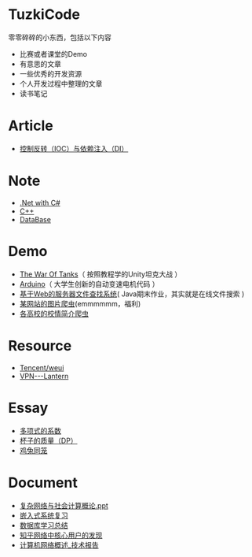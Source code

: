 # TuzkiCode
零零碎碎的小东西，包括以下内容
- 比赛或者课堂的Demo
- 有意思的文章
- 一些优秀的开发资源
- 个人开发过程中整理的文章
- 读书笔记
# Article
- [控制反转（IOC）与依赖注入（DI）](https://github.com/ValentineF/TuzkiCode/blob/master/Article/%E6%8E%A7%E5%88%B6%E5%8F%8D%E8%BD%AC%EF%BC%88IOC%EF%BC%89%E4%B8%8E%E4%BE%9D%E8%B5%96%E6%B3%A8%E5%85%A5%EF%BC%88DI%EF%BC%89.md)

# Note
- [.Net with C#](https://github.com/ValentineF/TuzkiCode/blob/master/Note/.Net%20with%20C%23.md)
- [C++](https://github.com/ValentineF/TuzkiCode/blob/master/Note/C%2B%2B.md)
- [DataBase](https://github.com/ValentineF/TuzkiCode/blob/master/Note/DataBase.md)
# Demo
- [The War Of Tanks](https://github.com/ValentineF/TuzkiCode/tree/master/Demo/The%20War%20Of%20Tanks)（ 按照教程学的Unity坦克大战 ）
- [Arduino](https://github.com/ValentineF/TuzkiCode/tree/master/Demo/Arduino)（ 大学生创新的自动变速电机代码 ）
- [基于Web的服务器文件查找系统](https://github.com/ValentineF/TuzkiCode/tree/master/Demo/FileManagerSystem)( Java期末作业，其实就是在线文件搜索 )
- [某网站的图片爬虫](https://github.com/ValentineF/TuzkiCode/tree/master/Demo/ImageSpider)(emmmmmm，福利)
- [各高校的校情简介爬虫](https://github.com/ValentineF/TuzkiCode/tree/master/Demo/CollegeSpider)
# Resource
- [Tencent/weui](https://github.com/Tencent/weui)
- [VPN---Lantern](https://github.com/getlantern/forum)
# Essay
- [多项式的系数](https://github.com/ValentineF/TuzkiCode/blob/master/Essay/%E5%A4%9A%E9%A1%B9%E5%BC%8F%E7%9A%84%E7%B3%BB%E6%95%B0.md)
- [杯子的质量（DP）](https://github.com/ValentineF/TuzkiCode/blob/master/Essay/%E6%9D%AF%E5%AD%90%E7%9A%84%E8%B4%A8%E9%87%8F%EF%BC%88DP%EF%BC%89.md)
- [鸡兔同笼](https://github.com/ValentineF/TuzkiCode/blob/master/Essay/%E9%B8%A1%E5%85%94%E5%90%8C%E7%AC%BC.md)
# Document
- [复杂网络与社会计算概论.ppt](https://github.com/ValentineF/TuzkiCode/blob/master/Document/%E5%A4%8D%E6%9D%82%E7%BD%91%E7%BB%9C%E4%B8%8E%E7%A4%BE%E4%BC%9A%E8%AE%A1%E7%AE%97%E6%A6%82%E8%AE%BA.pptx)
- [嵌入式系统复习](https://github.com/ValentineF/TuzkiCode/blob/master/Document/%E5%B5%8C%E5%85%A5%E5%BC%8F%E7%B3%BB%E7%BB%9F%E5%A4%8D%E4%B9%A0.docx)
- [数据库学习总结](https://github.com/ValentineF/TuzkiCode/blob/master/Document/%E6%95%B0%E6%8D%AE%E5%BA%93%E5%AD%A6%E4%B9%A0%E6%80%BB%E7%BB%93_2017_05_08.docx)
- [知乎网络中核心用户的发现](https://github.com/ValentineF/TuzkiCode/blob/master/Document/%E7%9F%A5%E4%B9%8E%E7%BD%91%E7%BB%9C%E4%B8%AD%E6%A0%B8%E5%BF%83%E7%94%A8%E6%88%B7%E7%9A%84%E5%8F%91%E7%8E%B0.docx)
- [计算机网络概述_技术报告](https://github.com/ValentineF/TuzkiCode/blob/master/Document/%E8%AE%A1%E7%AE%97%E6%9C%BA%E7%BD%91%E7%BB%9C%E6%A6%82%E8%BF%B0_%E6%8A%80%E6%9C%AF%E6%8A%A5%E5%91%8A.pptx)


